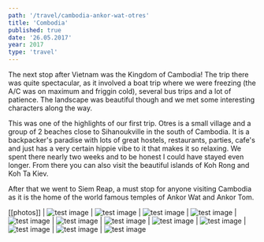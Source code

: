 ```yaml
---
path: '/travel/cambodia-ankor-wat-otres'
title: 'Combodia'
published: true
date: '26.05.2017'
year: 2017
type: 'travel'
---
```


The next stop after Vietnam was the Kingdom of Cambodia! The trip there was quite spectacular, as it involved a boat trip where we were freezing (the A/C was on maximum and friggin cold), several bus trips and a lot of patience. The landscape was beautiful though and we met some interesting characters along the way.

This was one of the highlights of our first trip. Otres is a small village and a group of 2 beaches close to Sihanoukville in the south of Cambodia. It is a backpacker's paradise with lots of great hostels, restaurants, parties, cafe's and just has a very certain hippie vibe to it that makes it so relaxing. We spent there nearly two weeks and to be honest I could have stayed even longer. From there you can also visit the beautiful islands of Koh Rong and Koh Ta Kiev.

After that we went to Siem Reap, a must stop for anyone visiting Cambodia as it is the home of the world famous temples of Ankor Wat and Ankor Tom.

[[photos]]
| ![test image](photos/cb1.jpg "Test")
| ![test image](photos/cb3.jpg "Test")
| ![test image](photos/cb4.jpg "Test 2")
| ![test image](photos/cb7.jpg "Test")
| ![test image](photos/cb8.jpg "Test")
| ![test image](photos/cb10.jpg "Test")
| ![test image](photos/cb11.jpg "Test")
| ![test image](photos/cb13.jpg "Test")
| ![test image](photos/cb14.jpg "Test")
| ![test image](photos/cb15.jpg "Test")
| ![test image](photos/cb16.jpg "Test")
| ![test image](photos/cb17.jpg "Test")
